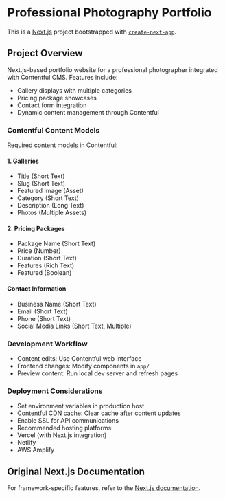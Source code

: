 # Professional Photography Portfolio

This is a [Next.js](https://nextjs.org) project bootstrapped with [`create-next-app`](https://nextjs.org/docs/app/api-reference/cli/create-next-app).

## Project Overview

Next.js-based portfolio website for a professional photographer integrated with Contentful CMS. Features include:

- Gallery displays with multiple categories
- Pricing package showcases
- Contact form integration
- Dynamic content management through Contentful

### Contentful Content Models

Required content models in Contentful:

#### 1. Galleries

- Title (Short Text)
- Slug (Short Text)
- Featured Image (Asset)
- Category (Short Text)
- Description (Long Text)
- Photos (Multiple Assets)

#### 2. Pricing Packages

- Package Name (Short Text)
- Price (Number)
- Duration (Short Text)
- Features (Rich Text)
- Featured (Boolean)

#### Contact Information

- Business Name (Short Text)
- Email (Short Text)
- Phone (Short Text)
- Social Media Links (Short Text, Multiple)

### Development Workflow

- Content edits: Use Contentful web interface
- Frontend changes: Modify components in `app/`
- Preview content: Run local dev server and refresh pages

### Deployment Considerations

- Set environment variables in production host
- Contentful CDN cache: Clear cache after content updates
- Enable SSL for API communications
- Recommended hosting platforms:
- Vercel (with Next.js integration)
- Netlify
- AWS Amplify

## Original Next.js Documentation

For framework-specific features, refer to the [Next.js documentation](https://nextjs.org/docs).
